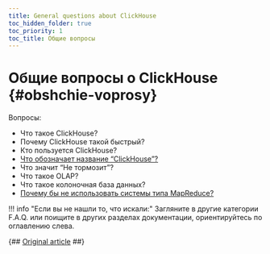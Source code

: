 ```yaml
---
title: General questions about ClickHouse
toc_hidden_folder: true
toc_priority: 1
toc_title: Общие вопросы
---
```


# Общие вопросы о ClickHouse {#obshchie-voprosy}

Вопросы:

-   Что такое ClickHouse?
-   Почему ClickHouse такой быстрый?
-   Кто пользуется ClickHouse?
-   [Что обозначает название “ClickHouse”?](dbms-naming.md)
-   Что значит “Не тормозит”?
-   Что такое OLAP?
-   Что такое колоночная база данных?
-   [Почему бы не использовать системы типа MapReduce?](mapreduce.md)

!!! info "Если вы не нашли то, что искали:"
    Загляните в другие категории F.A.Q. или поищите в других разделах документации, ориентируйтесь по оглавлению слева.

{## [Original article](https://clickhouse.tech/docs/ru/faq/general/) ##}

